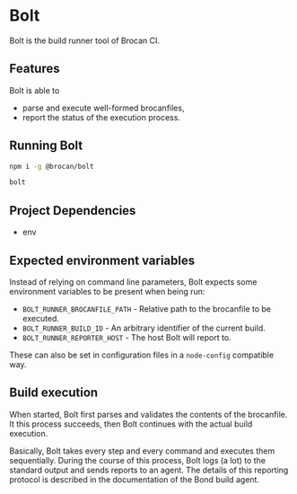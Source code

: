 # Bolt

Bolt is the build runner tool of Brocan CI.

## Features

Bolt is able to

  * parse and execute well-formed brocanfiles,
  * report the status of the execution process.

## Running Bolt

~~~~bash
npm i -g @brocan/bolt

bolt
~~~~

## Project Dependencies

  * env

## Expected environment variables

Instead of relying on command line parameters, Bolt expects some environment variables to be present when being run:

  * `BOLT_RUNNER_BROCANFILE_PATH` - Relative path to the brocanfile to be executed.
  * `BOLT_RUNNER_BUILD_ID` - An arbitrary identifier of the current build.
  * `BOLT_RUNNER_REPORTER_HOST` - The host Bolt will report to.

These can also be set in configuration files in a `node-config` compatible way.

## Build execution

When started, Bolt first parses and validates the contents of the brocanfile. It this process succeeds, then Bolt continues with the actual build execution.

Basically, Bolt takes every step and every command and executes them sequentially. During the course of this process, Bolt logs (a lot) to the standard output and sends reports to an agent. The details of this reporting protocol is described in the documentation of the Bond build agent.
